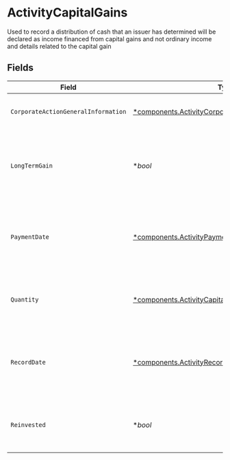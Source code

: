 # ActivityCapitalGains

Used to record a distribution of cash that an issuer has determined will be declared as income financed from capital gains and not ordinary income and details related to the capital gain


## Fields

| Field                                                                                                                         | Type                                                                                                                          | Required                                                                                                                      | Description                                                                                                                   | Example                                                                                                                       |
| ----------------------------------------------------------------------------------------------------------------------------- | ----------------------------------------------------------------------------------------------------------------------------- | ----------------------------------------------------------------------------------------------------------------------------- | ----------------------------------------------------------------------------------------------------------------------------- | ----------------------------------------------------------------------------------------------------------------------------- |
| `CorporateActionGeneralInformation`                                                                                           | [*components.ActivityCorporateActionGeneralInformation](../../models/components/activitycorporateactiongeneralinformation.md) | :heavy_minus_sign:                                                                                                            | Common fields for corporate actions                                                                                           |                                                                                                                               |
| `LongTermGain`                                                                                                                | **bool*                                                                                                                       | :heavy_minus_sign:                                                                                                            | Can indicate the capital gain is eligible for preferential tax treatment                                                      | false                                                                                                                         |
| `PaymentDate`                                                                                                                 | [*components.ActivityPaymentDate](../../models/components/activitypaymentdate.md)                                             | :heavy_minus_sign:                                                                                                            | The anticipated payment date at the depository                                                                                | {<br/>"day": 14,<br/>"month": 5,<br/>"year": 2024<br/>}                                                                       |
| `Quantity`                                                                                                                    | [*components.ActivityCapitalGainsQuantity](../../models/components/activitycapitalgainsquantity.md)                           | :heavy_minus_sign:                                                                                                            | The position on which the corporate action was paid                                                                           | {<br/>"value": "0.25"<br/>}                                                                                                   |
| `RecordDate`                                                                                                                  | [*components.ActivityRecordDate](../../models/components/activityrecorddate.md)                                               | :heavy_minus_sign:                                                                                                            | The date on which positions are recorded in order to calculate entitlement                                                    | {<br/>"day": 14,<br/>"month": 5,<br/>"year": 2024<br/>}                                                                       |
| `Reinvested`                                                                                                                  | **bool*                                                                                                                       | :heavy_minus_sign:                                                                                                            | Indicates whether the cash dividend was reinvested                                                                            | false                                                                                                                         |